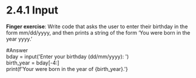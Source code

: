 # 2.4.1 **Input**
**Finger exercise**: Write code that asks the user to enter their birthday in the form mm/dd/yyyy, and then prints a string of the  form ‘You were born in the year yyyy.’

#Answer <br>
bday = input('Enter your birthday (dd/mm/yyyy): ') <br>
birth_year = bday[-4:] <br>
print(f'Your were born in the year of {birth_year}.'}
